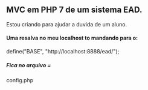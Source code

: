 ## MVC em PHP 7 de um sistema EAD.

Estou criando para ajudar a duvida de um aluno.

#### Uma resalva no meu localhost to mandando para o: 

define("BASE", "http://localhost:8888/ead/");

##### Fica no arquivo =
config.php


